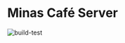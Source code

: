 # Minas Café Server

![build-test](https://github.com/joel-fragoso/minascafe-server/actions/workflows/ci.yml/badge.svg)
